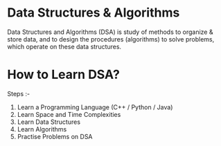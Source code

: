 # Data Structures & Algorithms

Data Structures and Algorithms (DSA) is study of methods to organize & store data, and to design the procedures (algorithms) to solve problems, which operate on these data structures.

# How to Learn DSA?

Steps :-

  1. Learn a Programming Language (C++ / Python / Java)
  2. Learn Space and Time Complexities
  3. Learn Data Structures
  4. Learn Algorithms
  5. Practise Problems on DSA
